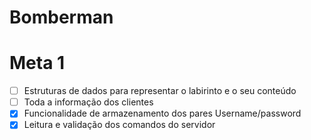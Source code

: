 # Bomberman

# Meta 1
 - [ ] Estruturas de dados para representar o labirinto e o seu conteúdo
 - [ ] Toda a informação dos clientes
 - [X] Funcionalidade de armazenamento dos pares Username/password
 - [X] Leitura e validação dos comandos do servidor
